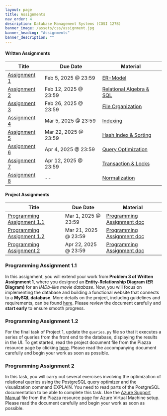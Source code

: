 ```yaml
---
layout: page
title: Assignments
nav_order: 4
description: Database Management Systems (COSI 127B)
banner_image: /assets/css/assignment.jpg
banner_heading: "Assignments"
banner_description: ""
---
```


<div class="assignments">
    <div class="written">
        <h4><strong>Written Assignments</strong></h4>
        <table>
        <thead>
            <tr>
            <th>Title</th>
            <th>Due Date</th>
            <th>Material</th>
            </tr>
        </thead>
        <tbody>
            <tr>
            <td><a href="https://www.gradescope.com/courses/935039" target="_blank">Assignment 1</a></td>
            <td>Feb 5, 2025 @ 23:59</td>
            <td><a href="https://piazza.com/class_profile/get_resource/m5be2anlyef17z/m6azk0rbx9l2c3" target="_blank">ER-Model</a></td>
            </tr>
            <tr>
            <td><a href="https://www.gradescope.com/courses/935039" target="_blank">Assignment 2</a></td>
            <td>Feb 12, 2025 @ 23:59</td>
            <td><a href="https://piazza.com/class_profile/get_resource/m5be2anlyef17z/m6s2n3y1lvp1f3" target="_blank">Relational Algebra & SQL</a></td>
            </tr>
            <tr>
            <td><a href="https://www.gradescope.com/courses/935039" target="_blank">Assignment 3</a></td>
            <td>Feb 26, 2025 @ 23:59</td>
            <td><a href="https://piazza.com/class_profile/get_resource/m5be2anlyef17z/m71bt1oxv6yr" target="_blank">File Organization</a></td>
            </tr>
            <tr>
            <td><a href="https://www.gradescope.com/courses/93503" target="_blank">Assignment 4</a></td>
            <td>Mar 5, 2025 @ 23:59</td>
            <td><a href="https://piazza.com/class_profile/get_resource/m5be2anlyef17z/m7ladjsspjb7y" target="_blank">Indexing</a></td>
            </tr>
            <tr>
            <td><a href="https://www.gradescope.com/courses/93503" target="_blank">Assignment 5</a></td>
            <td>Mar 22, 2025 @ 23:59</td>
            <td><a href="https://piazza.com/class_profile/get_resource/m5be2anlyef17z/m86kmq7n3gq78" target="_blank">Hash Index & Sorting</a></td>
            </tr>
            <tr>
            <td><a href="https://www.gradescope.com/courses/93503" target="_blank">Assignment 6</a></td>
            <td>Apr 4, 2025 @ 23:59</td>
            <td><a href="https://piazza.com/class_profile/get_resource/m5be2anlyef17z/m8j0mpa9cmb144" target="_blank">Query Optimization</a></td>
            </tr>
            <tr>
            <td><a href="https://www.gradescope.com/courses/93503" target="_blank">Assignment 7</a></td>
            <td>Apr 12, 2025 @ 23:59</td>
            <td><a href="https://piazza.com/class_profile/get_resource/m5be2anlyef17z/m921c6vso9l4il" target="_blank">Transaction & Locks</a></td>
            </tr>
            <tr>
            <td><a href="#" target="_blank">Assignment 8</a></td>
            <td>--</td>
            <td><a href="https://piazza.com/class_profile/get_resource/m5be2anlyef17z/m9so9lv5a9nja" target="_blank">Normalization</a></td>
            </tr>
            <!--tr>
            <td><a href="https://www.gradescope.com/courses/655731" target="_blank">Assignment 5A</a></td>
            <td>Mar 05, 2024 @ 23:59</td>
            <td><a href="https://piazza.com/class_profile/get_resource/lqgumfk5p7c3yl/lt60ian4fmw3en" target="_blank">File Organization</a></td>
            </tr>
            <tr>
            <td><a href="https://www.gradescope.com/courses/655731" target="_blank">Assignment 5B</a></td>
            <td>Mar 23, 2024 @ 23:59</td>
            <td><a href="https://piazza.com/class_profile/get_resource/lqgumfk5p7c3yl/ltrynfsz9cd6k" target="_blank">Indexing And Sorting</a></td>
            </tr>
            <tr>
            <td><a href="https://www.gradescope.com/courses/655731" target="_blank">Assignment 6</a></td>
            <td>Apr 05, 2024 @ 23:59</td>
            <td><a href="https://piazza.com/class_profile/get_resource/lqgumfk5p7c3yl/lu944ja3hs378h" target="_blank">Query Optimization</a></td>
            </tr>-->
        </tbody>
        </table>
    </div>
    <div class="programming">
        <h4><strong>Project Assignments</strong></h4>
        <table>
        <thead>
            <tr>
            <th>Title</th>
            <th>Due Date</th>
            <th>Material</th>
            </tr>
        </thead>
        <tbody>
            <tr>
            <td><a href="https://www.gradescope.com/courses/935039" target="_blank">Programming Assignment 1.1</a></td>
            <td>Mar 1, 2025 @ 23:59</td>
            <td><a href="https://piazza.com/class_profile/get_resource/m5be2anlyef17z/m6xnr2xl6ic6wr" target="_blank">Programming Assignment doc</a></td>
            </tr>
            <tr>
            <td><a href="https://www.gradescope.com/courses/935039" target="_blank">Programming Assignment 1.2</a></td>
            <td>Mar 21, 2025 @ 23:59</td>
            <td><a href="https://piazza.com/class_profile/get_resource/m5be2anlyef17z/m7tlkmb37n961o" target="_blank">Programming Assignment doc</a></td>
            </tr>
            <!-- tr>
            <td><a href="https://www.gradescope.com/courses/655731" target="_blank">Project 1.3</a></td>
            <td>Mar 21, 2024 @ 23:59</td>
            <td><a href="https://piazza.com/class_profile/get_resource/lqgumfk5p7c3yl/ltezc4ifrw5sn" target="_blank">Project doc</a></td>
            </tr> -->
            <tr>
            <td><a href="https://www.gradescope.com/courses/935039" target="_blank">Programming Assignment 2</a></td>
            <td>Apr 22, 2025 @ 23:59</td>
            <td><a href="https://piazza.com/class_profile/get_resource/m5be2anlyef17z/m8olj4qn2l83qm" target="_blank">Programming Assignment doc</a></td>
            </tr>
        </tbody>
        </table>
        <h3><strong>Programming Assignment 1.1</strong></h3>
        <p>In this assignment, you will extend your work from <strong>Problem 3 of Written Assignment 1</strong>, where you designed an <strong>Entity-Relationship Diagram (ER Diagram)</strong> for an <em>IMDb-like movie database</em>. Now, you will focus on implementing the database and building a functional website that connects to a <strong>MySQL database</strong>. More details on the project, including guidelines and requirements, can be found 
        <a href="https://piazza.com/class_profile/get_resource/m5be2anlyef17z/m6xnr2xl6ic6wr" target="_blank">here</a>. 
        Please review the document carefully and <strong>start early</strong> to ensure smooth progress.</p>
        <h3><strong>Programming Assignment 1.2</strong></h3>
        <p> For the final task of Project 1, update the <code>queries.py</code> file so that it executes a series of
            queries from the front end to the database, displaying the results in the UI. To get started, read the
            project document file from the Piazza resource page by clicking <a
                href="https://piazza.com/class_profile/get_resource/m5be2anlyef17z/m7tlkmb37n961o"
                target="_blank">here</a>. Please read the accompanying document carefully and begin your work as soon as
            possible. </p>
        <!-- h3><strong>Project 1.3</strong></h3>
        <p>For your final task of Project 1, update your application to execute a series of queries from the front end to the database, displaying the query results in the UI. Use the <a href="https://piazza.com/class_profile/get_resource/lqgumfk5p7c3yl/lteyll8wewt200" target="_blank">PA_1_3_data.zip</a> file from the Piazza resource page for database setup. A helpful video demonstrating how to load your tables using PhpMyAdmin is also available on Piazza. For comprehensive project details, refer to the project information document <a href="https://piazza.com/class_profile/get_resource/lqgumfk5p7c3yl/ltezc4ifrw5sn" target="_blank">here</a>. Please read the document carefully and begin your work as soon as possible.</p> -->
        <h3><strong>Programming Assignment 2</strong></h3>
        <p>In this task, you will carry out several exercises involving the optimization of relational queries using the PostgreSQL query optimizer and the visualization command EXPLAIN. You need to read parts of the PostgreSQL documentation to be able to complete this task. Use the <a href="https://piazza.com/class_profile/get_resource/m5be2anlyef17z/m8m1qaa9ssj62z" target="_blank">Azure Support Manual</a> file from the Piazza resource page for Azure Virtual Machine setup. Please read the document carefully and begin your work as soon as possible.</p>
    <!-- </div>
</div> -->
